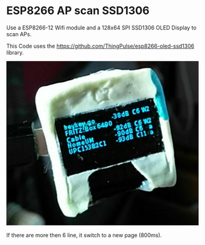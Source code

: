 # ESP8266 AP scan SSD1306

Use a ESP8266-12 Wifi module and a 128x64 SPI SSD1306 OLED Display to scan APs.

This Code uses the https://github.com/ThingPulse/esp8266-oled-ssd1306 library.

![Image](image.jpg)

If there are more then 6 line, it switch to a new page (800ms).
